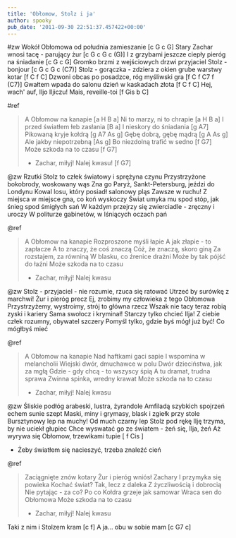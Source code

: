 ```yaml
---
title: 'Obłomow, Stolz i ja'
author: spooky
pub_date: '2011-09-30 22:51:37.457422+00:00'
---
```


#zw
Wokół Obłomowa od południa zamieszanie [c G c G]
Stary Zachar wnosi tacę - parujący żur [c G c G c (G)]
I z grzybami jeszcze ciepły pieróg na śniadanie [c G c G]
Gromko brzmi z wejściowych drzwi przyjaciel Stolz - bonjour [c G c G c (C7)]
Stolz - gorączka - zdziera z okien grube warstwy kotar [f C f C]
Dzwoni obcas po posadzce, róg myśliwski gra [f C f C7 f (C7)]
Gwałtem wpada do salonu dzień w kaskadach złota [f C f C]
Hej, wach' auf, Iljo Iljiczu! Mais, reveille-toi [f Gis b C]

#ref
>A Obłomow na kanapie [a H B a]
>Ni to marzy, ni to chrapie [a H B a]
>I przed światłem łeb zasłania [B a]
>I nieskory do śniadania [g A7]
>Pikowaną kryje kołdrą [g A7 As g]
>Gębę dobrą, gębę mądrą [g A As g]
>Ale jakby niepotrzebną [As g]
>Bo niezdolną trafić w sedno [f G7]
>Może szkoda na to czasu [f G7]
>- Zachar, miłyj! Nalej kwasu! [f G7]

@zw
Rzutki Stolz to człek światowy i sprężyna czynu 
Przystrzyżone bokobrody, woskowany wąs
Zna go Paryż, Sankt-Petersburg, jeździ do Londynu
Kowal losu, który posiadł salonowy pląs
Zawsze w ruchu! Z miejsca w miejsce gna, co koń wyskoczy
Świat umyka mu spod stóp, jak śnieg spod śmigłych sań
W każdym przejrzy się zwierciadle - zręczny i uroczy 
W politurze gabinetów, w lśniących oczach pań

@ref
>A Obłomow na kanapie
>Rozproszone myśli łapie
>A jak złapie - to zapłacze
>A to znaczy, że coś znaczą
>Cóż, że znaczą, skoro giną
>Za rozstajem, za równiną
>W blasku, co źrenice drażni
>Może by tak pójść do łaźni
>Może szkoda na to czasu
>- Zachar, miłyj! Nalej kwasu

@zw
Stolz - przyjaciel - nie rozumie, rzuca się ratować
Utrzeć by surówkę z marchwi! Żur i pieróg precz
Ej, zrobimy my człowieka z tego Obłomowa
Przystrzyżemy, wystroimy, strój to główna rzecz
Wszak nie tacy teraz robią zyski i kariery
Sama swołocz i kryminał! Starczy tylko chcieć
Ilja! Z ciebie człek rozumny, obywatel szczery
Pomyśl tylko, gdzie byś mógł już być! Co mógłbyś mieć

@ref
>A Obłomow na kanapie
>Nad haftkami gaci sapie
>I wspomina w melancholii
>Wiejski dwór, dmuchawce w polu 
>Dwór dzieciństwa, jak za mgłą
>Gdzie - gdy chcą - to wszyscy śpią
>A tu dramat, trudna sprawa
>Zwinna spinka, wredny krawat
>Może szkoda na to czasu
>- Zachar, miłyj! Nalej kwasu

@zw
Śliskie podłóg arabeski, lustra, żyrandole
Amfiladą szybkich spojrzeń echem sunie szept
Maski, miny i grymasy, blask i zgiełk przy stole
Bursztynowy lep na muchy! Od much czarny lep
Stolz pod rękę Ilję trzyma, by nie uciekł głupiec
Chce wyswatać go ze światem - żeń się, Ilja, żeń
Aż wyrywa się Obłomow, trzewikami tupie [ f Cis ]
- Żeby światłem się nacieszyć, trzeba znaleźć cień

@ref
>Zaciągnięte znów kotary
>Żur i pieróg wniósł Zachary
>I przymyka się powieka 
>Kochać świat? Tak, lecz z daleka
>Z życzliwością i dobrocią
>Nie pytając - za co? Po co
>Kołdra grzeje jak samowar
>Wraca sen do Obłomowa
>Może szkoda na to czasu
>- Zachar, miłyj! Nalej kwasu

Taki z nim i Stolzem kram [c f]
A ja... obu w sobie mam [c G7 c]